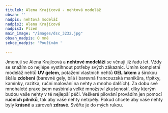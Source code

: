 ```yaml
---
titulek: Alena Krajícová - nehtová modeláž
obsah: ''
nadpis: nehtová modeláž
nadpis2: Alena Krajícová
nadpis3: Plzeň
main_image: "/images/dsc_3232.jpg"
obsah_nadpis: O mně
sekce_nadpis: 'Používám '

---
```

Jmenuji se Alena Krajícová a **nehtové modeláži** se věnuji již řadu let. Vždy se snažím co nejlépe vystihnout potřeby svých zákaznic. Umím kompletní modeláž nehtů **UV gelem**, potažení vlastních nehtů **GEL lakem** a širokou škálu **zdobení** (barevné gely, bílá i barevná francouzská manikůra, třpitky, kamínky, razítka, ruční malování na nehty a mnoho dalších). Za dobu své mnohaleté praxe jsem nasbírala velké množství zkušeností, díky kterým budou vaše nehty v té nejlepší péči. Veškeré pilování provádím jen pomocí **ručních pilníků**, tak aby vaše nehty netrpěly. Pokud chcete aby vaše nehty byly **krásné** a zároveň **zdravé**. Svěřte je do mých rukou.